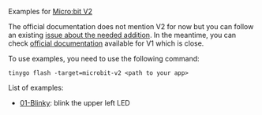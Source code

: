 Examples for [Micro:bit V2](https://microbit.org/new-microbit/)

The official documentation does not mention V2 for now but you can follow an existing [issue about the needed addition](https://github.com/tinygo-org/tinygo-site/issues/226).
In the meantime, you can check [official documentation](https://tinygo.org/docs/reference/microcontrollers/m5stack-core2/) available for V1 which is close.

To use examples, you need to use the following command:

```tinygo flash -target=microbit-v2 <path to your app>```

List of examples:
- [01-Blinky](01-Blinky/): blink the upper left LED
